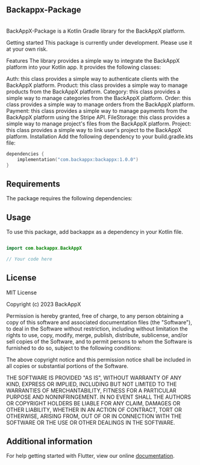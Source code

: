 ## Backappx-Package

<BR>
BackAppX-Package is a Kotlin Gradle library for the BackAppX platform.

Getting started
This package is currently under development. Please use it at your own risk.

Features
The library provides a simple way to integrate the BackAppX platform into your Kotlin app.
It provides the following classes:

Auth: this class provides a simple way to authenticate clients with the BackAppX platform.
Product: this class provides a simple way to manage products from the BackAppX platform.
Category: this class provides a simple way to manage categories from the BackAppX platform.
Order: this class provides a simple way to manage orders from the BackAppX platform.
Payment: this class provides a simple way to manage payments from the BackAppX platform using the Stripe API.
FileStorage: this class provides a simple way to manage project's files from the BackAppX platform.
Project: this class provides a simple way to link user's project to the BackAppX platform.
Installation
Add the following dependency to your build.gradle.kts file:

```kotlin
dependencies {
    implementation("com.backappx:backappx:1.0.0")
}
```

## Requirements
The package requires the following dependencies: <br>




## Usage
To use this package, add backappx as a dependency in your Kotlin file.

```Kotlin

import com.backappx.BackAppX

// Your code here


```

## License

MIT License

Copyright (c) 2023 BackAppX

Permission is hereby granted, free of charge, to any person obtaining a copy
of this software and associated documentation files (the "Software"), to deal
in the Software without restriction, including without limitation the rights
to use, copy, modify, merge, publish, distribute, sublicense, and/or sell
copies of the Software, and to permit persons to whom the Software is
furnished to do so, subject to the following conditions:

The above copyright notice and this permission notice shall be included in all
copies or substantial portions of the Software.

THE SOFTWARE IS PROVIDED "AS IS", WITHOUT WARRANTY OF ANY KIND, EXPRESS OR
IMPLIED, INCLUDING BUT NOT LIMITED TO THE WARRANTIES OF MERCHANTABILITY,
FITNESS FOR A PARTICULAR PURPOSE AND NONINFRINGEMENT. IN NO EVENT SHALL THE
AUTHORS OR COPYRIGHT HOLDERS BE LIABLE FOR ANY CLAIM, DAMAGES OR OTHER
LIABILITY, WHETHER IN AN ACTION OF CONTRACT, TORT OR OTHERWISE, ARISING FROM,
OUT OF OR IN CONNECTION WITH THE SOFTWARE OR THE USE OR OTHER DEALINGS IN THE
SOFTWARE.


## Additional information

For help getting started with Flutter, view our online [documentation](https://back-app-x-documentation.vercel.app/).
